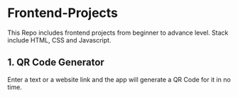 # Frontend-Projects
This Repo includes frontend projects from beginner to advance level. Stack include HTML, CSS and Javascript.

## 1. QR Code Generator
Enter a text or a website link and the app will generate a QR Code for it in no time.
